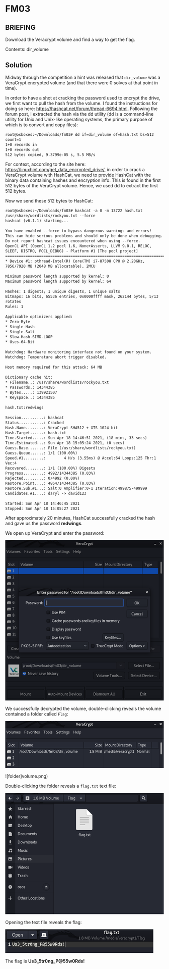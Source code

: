 # FM03
## BRIEFING
Download the Veracrypt volume and find a way to get the flag.

Contents: dir_volume

## Solution

Midway through the competition a hint was released that `dir_volume` was a VeraCrypt encrypted volume (and that there were 0 solves at that point in time).

In order to have a shot at cracking the password used to encrypt the drive, we first want to pull the hash from the volume. I found the instructions for doing so here: https://hashcat.net/forum/thread-6694.html. Following the forum post, I extracted the hash via the dd utility (dd is a command-line utility for Unix and Unix-like operating systems, the primary purpose of which is to convert and copy files):

```console
root@osboxes:~/Downloads/fm03# dd if=dir_volume of=hash.txt bs=512 count=1
1+0 records in
1+0 records out
512 bytes copied, 9.3799e-05 s, 5.5 MB/s
```

For context, according to the site here: https://linuxhint.com/get_data_encrypted_drive/, in order to crack a VeraCrypt volume with HashCat, we need to provide HashCat with the binary data containing hashes and encryption info. This is found in the first 512 bytes of the VeraCrypt volume. Hence, we used dd to extract the first 512 bytes.

Now we send these 512 bytes to HashCat:

```console
root@osboxes:~/Downloads/fm03# hashcat -a 0 -m 13722 hash.txt /usr/share/wordlists/rockyou.txt --force
hashcat (v6.1.1) starting...

You have enabled --force to bypass dangerous warnings and errors!
This can hide serious problems and should only be done when debugging.
Do not report hashcat issues encountered when using --force.
OpenCL API (OpenCL 1.2 pocl 1.6, None+Asserts, LLVM 9.0.1, RELOC, SLEEF, DISTRO, POCL_DEBUG) - Platform #1 [The pocl project]
=============================================================================================================================
* Device #1: pthread-Intel(R) Core(TM) i7-8750H CPU @ 2.20GHz, 7856/7920 MB (2048 MB allocatable), 2MCU

Minimum password length supported by kernel: 0
Maximum password length supported by kernel: 64

Hashes: 1 digests; 1 unique digests, 1 unique salts
Bitmaps: 16 bits, 65536 entries, 0x0000ffff mask, 262144 bytes, 5/13 rotates
Rules: 1

Applicable optimizers applied:
* Zero-Byte
* Single-Hash
* Single-Salt
* Slow-Hash-SIMD-LOOP
* Uses-64-Bit

Watchdog: Hardware monitoring interface not found on your system.
Watchdog: Temperature abort trigger disabled.

Host memory required for this attack: 64 MB

Dictionary cache hit:
* Filename..: /usr/share/wordlists/rockyou.txt
* Passwords.: 14344385
* Bytes.....: 139921507
* Keyspace..: 14344385

hash.txt:redwings                                
                                                 
Session..........: hashcat
Status...........: Cracked
Hash.Name........: VeraCrypt SHA512 + XTS 1024 bit
Hash.Target......: hash.txt
Time.Started.....: Sun Apr 18 14:46:51 2021, (18 mins, 33 secs)
Time.Estimated...: Sun Apr 18 15:05:24 2021, (0 secs)
Guess.Base.......: File (/usr/share/wordlists/rockyou.txt)
Guess.Queue......: 1/1 (100.00%)
Speed.#1.........:        4 H/s (3.55ms) @ Accel:64 Loops:125 Thr:1 Vec:4
Recovered........: 1/1 (100.00%) Digests
Progress.........: 4992/14344385 (0.03%)
Rejected.........: 0/4992 (0.00%)
Restore.Point....: 4864/14344385 (0.03%)
Restore.Sub.#1...: Salt:0 Amplifier:0-1 Iteration:499875-499999
Candidates.#1....: daryl -> david123

Started: Sun Apr 18 14:46:45 2021
Stopped: Sun Apr 18 15:05:27 2021
```

After approximately 20 minutes, HashCat successfully cracked the hash and gave us the password **redwings**.

We open up VeraCrypt and enter the password:

![veracrypt](mount.png)

We successfully decrypted the volume, double-clicking reveals the volume contained a folder called `Flag`:

![decrypted](decrypted.png)

![folder]volume.png)

Double-clicking the folder reveals a `flag.txt` text file:

![file](file.png)

Opening the text file reveals the flag:

![flag](flag.png)

The flag is **Us3_5tr0ng_P@55w0Rds!**
